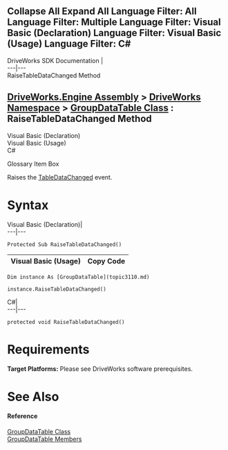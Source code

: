 Collapse All Expand All Language Filter: All  Language Filter: Multiple  Language Filter: Visual Basic (Declaration) Language Filter: Visual Basic (Usage) Language Filter: C#  
---  
DriveWorks SDK Documentation  |   
---|---  
RaiseTableDataChanged Method   
  
[DriveWorks.Engine Assembly](topic2156.md) > [DriveWorks Namespace](topic2159.md) > [GroupDataTable Class](topic3110.md) : RaiseTableDataChanged Method  
---  
  
Visual Basic (Declaration)    
Visual Basic (Usage)    
C# 

Glossary Item Box

Raises the [TableDataChanged](topic3135.md) event. 

# Syntax

Visual Basic (Declaration)|   
---|---  
      
    
    Protected Sub RaiseTableDataChanged()   
  
Visual Basic (Usage)| Copy Code  
---|---  
      
    
    Dim instance As [GroupDataTable](topic3110.md)
     
    instance.RaiseTableDataChanged()  
  
C#|   
---|---  
      
    
    protected void RaiseTableDataChanged()  
  
# Requirements

**Target Platforms:** Please see DriveWorks software prerequisites.

# See Also

#### Reference

[GroupDataTable Class](topic3110.md)   
[GroupDataTable Members](topic3111.md)


